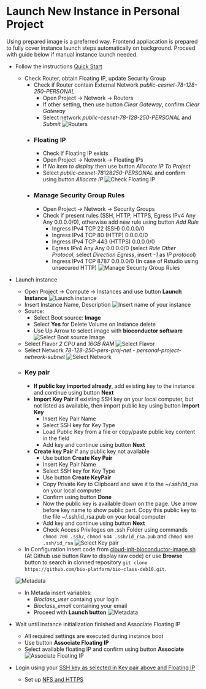 # Launch New Instance in Personal Project 

Using prepared image is a preferred way. Frontend appliacation is prepared to fully cover instance launch steps automatically on background. Proceed with guide below if manual instance launch needed.

* Follow the instructions [Quick Start](https://cloud.gitlab-pages.ics.muni.cz/documentation/quick-start/)
  * Check Router, obtain Floating IP, update Security Group
    * Check if Router contain External Network *public-cesnet-78-128-250-PERSONAL*
      * Open Project -> Network -> Routers
      * If other setting, then use button *Clear Gateway*, confirm *Clear Gateway*
      * Select network *public-cesnet-78-128-250-PERSONAL* and *Submit*
      ![Routers](./../img/network_routers.png)
    * ### Floating IP
      * Check if Floating IP exists
      * Open Project -> Network -> Floating IPs
      * If *No item to display* then use button *Allocate IP To Project*
      * Select *public-cesnet-78*128*250-PERSONAL* and confirm using button *Allocate IP*
    ![Check Floating IP](./../img/network_floating_ip.png)
    * ### Manage Security Group Rules
      * Open Project -> Network -> Security Groups
      * Check if present rules (SSH, HTTP, HTTPS, Egress IPv4 Any Any 0.0.0.0/0), otherwise add new rule using button *Add Rule*
        * Ingress         IPv4    TCP     22 (SSH)        0.0.0.0/0
        * Ingress         IPv4    TCP     80 (HTTP)       0.0.0.0/0
        * Ingress         IPv4    TCP     443 (HTTPS)     0.0.0.0/0
        * Egress	  IPv4 	  Any     Any             0.0.0.0/0 (select *Rule* *Other Protocol*, select *Direction* *Egress*, insert *-1* as *IP protocol*)
        * Ingress         IPv4    TCP     8787            0.0.0.0/0 (In case of Rstudio using unsecured HTTP)
    ![Manage Security Group Rules](./../img/network_secutity_groups_rules.png)
* Launch instance
    * Open Project -> Compute -> Instances and use button **Launch Instance**
    ![Launch instance](./../img/instance_launch.png)
    * Insert Instance Name, Description
    ![Insert name of your instance](./../img/instance_launch_details.png)
    * Source:
      * Select Boot source: **Image**
      * Select **Yes** for Delete Volume on Instance delete
      * Use Up Arrow to select image with **bioconductor software**
    ![Select Boot source Image](./../img/instance_launch_source.png)
    * Select Flavor *2 CPU* and *16GB RAM*
    ![Select Flavor](./../img/instance_launch_flavor.png)
    * Select Network *78-128-250-pers-proj-net* - *personal-project-network-subnet*
    ![Select Network](./../img/instance_launch_network.png)
    * ### Key pair
      * **If public key imported already**, add existing key to the instance and continue using button **Next**
      * **Import Key Pair** if existing SSH key on your local computer, but not listed as available, then import public key using button **Import Key**
        * Insert Key Pair Name
        * Select SSH key for Key Type
        * Load Public Key from a file or copy/paste public key content in the field
        * Add key and continue using button **Next**
      * **Create key Pair** if any public key not available
        * Use button **Create Key Pair**
        * Insert Key Pair Name
        * Select SSH key for Key Type
        * Use button **Create KeyPair**
        * Copy Private Key to Clipboard and save it to the ~/.ssh/id_rsa on your local computer
        * Confirm using button **Done**
        * Now the public key is available down on the page. Use arrow before key name to show public part. Copy this public key to the file ~/.ssh/id_rsa.pub on your local computer
        * Add key and continue using button **Next**
        * Check Access Privileges on .ssh Folder using commands `chmod 700 .ssh/`, `chmod 644 .ssh/id_rsa.pub` and `chmod 600 .ssh/id_rsa`
    ![Select Key pair](./../img/instance_launch_key_pair.png)
    * In Configuration insert code from [cloud-init-bioconductor-image.sh](./../../install/cloud-init-bioconductor-image.sh) (At Github use button Raw to display raw code) or use **Browse** button to search in clonned repository `git clone https://github.com/bio-platform/bio-class-deb10.git`.
    
    ![Metadata](./../img/instance_launch_configuration.png)
    * In Metada insert variables:
        * *Bioclass_user* containg your login
        * *Bioclass_email* containing your email
        * Proceed with **Launch button**
    ![Metadata](./../img/instance_launch_metadata.png)
* Wait until instance initialization finished and Associate Floating IP
  * All required settings are executed during instance boot
  * Use button **Associate Floating IP**
  * Select available floating IP and confirm using button **Associate**
    ![Associate Floating IP](./../img/instance_associate_ip.png)
* Login using your [SSH key as selected in Key pair above and Floating IP](./../../README.md#ssh-access)
  * Set up [NFS and HTTPS](./../../README.md#nfs-and-https)
